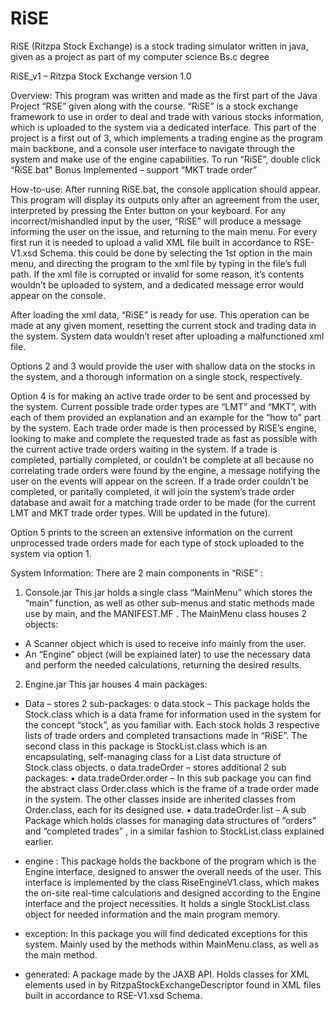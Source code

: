 # RiSE
RiSE (Ritzpa Stock Exchange) is a stock trading simulator written in java, given as a project as part of my computer science Bs.c degree  

RiSE_v1 – Ritzpa Stock Exchange version 1.0

Overview:
This program was written and made as the first part of the Java Project “RSE” given along with the course.
“RiSE” is a stock exchange framework to use in order to deal and trade with various stocks information, which is uploaded to the system via a dedicated interface.
This part of the project is a first out of 3, which implements a trading engine as the program main backbone, and a console user interface to navigate through the system and make use of the engine capabilities.
To run “RiSE”, double click “RiSE.bat”
Bonus Implemented – support “MKT trade order”

How-to-use:
After running RiSE.bat, the console application should appear.
This program will display its outputs only after an agreement from the user, interpreted by pressing the Enter button on your keyboard.
For any incorrect/mishandled input by the user, “RiSE” will produce a message informing the user on the issue, and returning to the main menu.
For every first run it is needed to upload a valid XML file built in accordance to RSE-V1.xsd Schema. this could be done by selecting the 1st option in the main menu, and directing the program to the xml file by typing in the file’s full path.
If the xml file is corrupted or invalid for some reason, it’s contents wouldn’t be
uploaded to system, and a dedicated message error would appear on the
console.

After loading the xml data, “RiSE” is ready for use. This operation can be made at any given moment, resetting the current stock and trading data in the system. 
System data wouldn’t reset after uploading a malfunctioned xml file. 

Options 2 and 3 would provide the user with shallow data on the stocks in the system,  and a thorough information on a single stock, respectively.

Option 4 is for making an active trade order to be sent and processed by the system. Current possible trade order types are “LMT” and “MKT”, with each of
them provided an explanation and an example for the “how to” part by the system.
Each trade order made is then processed by RiSE’s engine, looking to make and complete the requested trade as fast as possible with the current active trade 
orders waiting in the system. If a trade is completed, partially completed, or couldn’t be complete at all because no correlating trade orders were found by the engine, 
a message notifying the user on the events will appear on the screen.
If a trade order couldn’t be completed, or paritally completed, it will join the system’s trade order database and await for a matching trade order to be made 
(for the current LMT and MKT trade order types. Will be updated in the future).

Option 5 prints to the screen an extensive information on the current unprocessed trade orders made for each type of stock uploaded to the system via option 1.

System Information:
There are 2 main components in “RiSE” :

1) Console.jar
This jar holds a single class “MainMenu” which stores the “main” function, as well as other sub-menus and static methods made use by main, and the MANIFEST.MF .
The MainMenu class houses 2 objects:

- A Scanner object which is used to receive info mainly from the user.
- An “Engine” object (will be explained later) to use the necessary data and perform the needed calculations, returning the desired results.

2) Engine.jar
This jar houses 4 main packages:
- Data – stores 2 sub-packages:
o data.stock – This package holds the Stock.class which is a data frame for information used in the system for the concept “stock”, as you familiar with. 
Each stock holds 3 respective lists of trade orders and completed transactions made in “RiSE”.
The second class in this package is StockList.class which is an encapsulating, self-managing class for a List data structure of Stock.class objects.
o data.tradeOrder – stores additional 2 sub packages:
▪ data.tradeOrder.order –
In this sub package you can find the abstract class Order.class which is the frame of a trade order made in the system. The other classes inside are inherited classes from Order.class, each for its designed use.
▪ data.tradeOrder.list –
A sub Package which holds classes for managing data structures of “orders” and “completed trades” , in a similar fashion to StockList.class explained earlier.

- engine :
This package holds the backbone of the program which is the Engine interface, designed to answer the overall needs of the user.
This interface is implemented by the class RiseEngineV1.class, which makes the on-site real-time calculations and designed according to the Engine interface and the project necessities. It holds a single StockList.class object for needed information and the main program memory.
- exception:
In this package you will find dedicated exceptions for this system. Mainly used by the methods within MainMenu.class, as well as the main method.
- generated:
A package made by the JAXB API. Holds classes for XML elements used in by RitzpaStockExchangeDescriptor found in XML files built in accordance to RSE-V1.xsd Schema.
